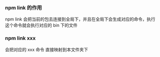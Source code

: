 ### npm link 的作用
npm link 会把当前的包去连接到全局下，并且在全局下会生成对应的命令，执行这个命令就会执行对应的 bin 下的文件

### npm link xxx
会把对应的 xxx 命令 直接映射到本文件夹下